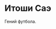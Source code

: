 <!DOCTYPE html><html><head><meta charset="UTF-8"><title>Саэ</title></head><body><h1>Итоши Саэ</h1><p>Гений футбола.</p></body></html>
